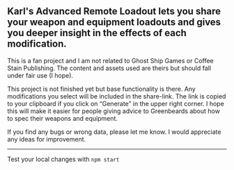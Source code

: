## Karl's Advanced Remote Loadout lets you share your weapon and equipment loadouts and gives you deeper insight in the effects of each modification.

This is a fan project and I am not related to Ghost Ship Games or Coffee Stain Publishing. The content and assets used are theirs but should fall under fair use (I hope).

This project is not finished yet but base functionality is there. Any modifications you select will be included in the share-link. The link is copied to your clipboard if you click on “Generate” in the upper right corner. I hope this will make it easier for people giving advice to Greenbeards about how to spec their weapons and equipment.

If you find any bugs or wrong data, please let me know. I would appreciate any ideas for improvement.

---

Test your local changes with `npm start`
